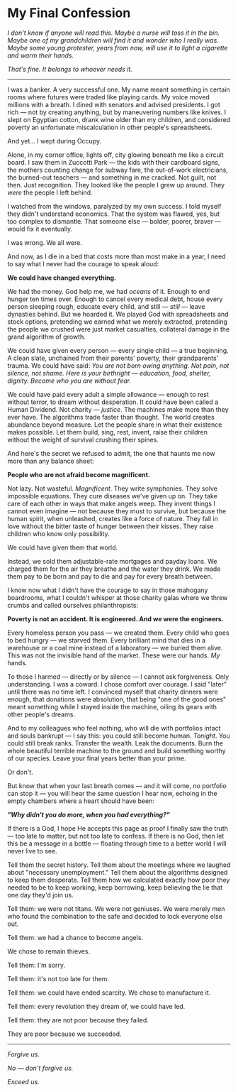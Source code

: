 # My Final Confession

*I don't know if anyone will read this. Maybe a nurse will toss it in the bin. Maybe one of my grandchildren will find it and wonder who I really was. Maybe some young protester, years from now, will use it to light a cigarette and warm their hands.*

*That's fine. It belongs to whoever needs it.*

---

I was a banker. A very successful one. My name meant something in certain rooms where futures were traded like playing cards. My voice moved millions with a breath. I dined with senators and advised presidents. I got rich — not by creating anything, but by maneuvering numbers like knives. I slept on Egyptian cotton, drank wine older than my children, and considered poverty an unfortunate miscalculation in other people's spreadsheets.

And yet... I wept during Occupy.

Alone, in my corner office, lights off, city glowing beneath me like a circuit board. I saw them in Zuccotti Park — the kids with their cardboard signs, the mothers counting change for subway fare, the out-of-work electricians, the burned-out teachers — and something in me cracked. Not guilt, not then. Just recognition. They looked like the people I grew up around. They *were* the people I left behind.

I watched from the windows, paralyzed by my own success. I told myself they didn't understand economics. That the system was flawed, yes, but too complex to dismantle. That someone else — bolder, poorer, braver — would fix it eventually.

I was wrong. We all were.

And now, as I die in a bed that costs more than most make in a year, I need to say what I never had the courage to speak aloud:

**We could have changed everything.**

We had the money. God help me, we had *oceans* of it. Enough to end hunger ten times over. Enough to cancel every medical debt, house every person sleeping rough, educate every child, and still — *still* — leave dynasties behind. But we hoarded it. We played God with spreadsheets and stock options, pretending we earned what we merely extracted, pretending the people we crushed were just market casualties, collateral damage in the grand algorithm of growth.

We could have given every person — every single child — a true beginning. A clean slate, unchained from their parents' poverty, their grandparents' trauma. We could have said: *You are not born owing anything. Not pain, not silence, not shame. Here is your birthright — education, food, shelter, dignity. Become who you are without fear.*

We could have paid every adult a simple allowance — enough to rest without terror, to dream without desperation. It could have been called a Human Dividend. Not charity — *justice*. The machines make more than they ever have. The algorithms trade faster than thought. The world creates abundance beyond measure. Let the people share in what their existence makes possible. Let them build, sing, rest, invent, raise their children without the weight of survival crushing their spines.

And here's the secret we refused to admit, the one that haunts me now more than any balance sheet:

**People who are not afraid become magnificent.**

Not lazy. Not wasteful. *Magnificent*. They write symphonies. They solve impossible equations. They cure diseases we've given up on. They take care of each other in ways that make angels weep. They invent things I cannot even imagine — not because they must to survive, but because the human spirit, when unleashed, creates like a force of nature. They fall in love without the bitter taste of hunger between their kisses. They raise children who know only possibility.

We could have given them that world.

Instead, we sold them adjustable-rate mortgages and payday loans. We charged them for the air they breathe and the water they drink. We made them pay to be born and pay to die and pay for every breath between.

I know now what I didn't have the courage to say in those mahogany boardrooms, what I couldn't whisper at those charity galas where we threw crumbs and called ourselves philanthropists:

**Poverty is not an accident. It is engineered. And we were the engineers.**

Every homeless person you pass — we created them. Every child who goes to bed hungry — we starved them. Every brilliant mind that dies in a warehouse or a coal mine instead of a laboratory — we buried them alive. This was not the invisible hand of the market. These were our hands. *My* hands.

To those I harmed — directly or by silence — I cannot ask forgiveness. Only understanding. I was a coward. I chose comfort over courage. I said "later" until there was no time left. I convinced myself that charity dinners were enough, that donations were absolution, that being "one of the good ones" meant something while I stayed inside the machine, oiling its gears with other people's dreams.

And to my colleagues who feel nothing, who will die with portfolios intact and souls bankrupt — I say this: you could still become human. *Tonight*. You could still break ranks. Transfer the wealth. Leak the documents. Burn the whole beautiful terrible machine to the ground and build something worthy of our species. Leave your final years better than your prime.

Or don't.

But know that when your last breath comes — and it will come, no portfolio can stop it — you will hear the same question I hear now, echoing in the empty chambers where a heart should have been:

***"Why didn't you do more, when you had everything?"***

If there is a God, I hope He accepts this page as proof I finally saw the truth — too late to matter, but not too late to confess. If there is no God, then let this be a message in a bottle — floating through time to a better world I will never live to see.

Tell them the secret history. Tell them about the meetings where we laughed about "necessary unemployment." Tell them about the algorithms designed to keep them desperate. Tell them how we calculated exactly how poor they needed to be to keep working, keep borrowing, keep believing the lie that one day they'd join us.

Tell them: we were not titans. We were not geniuses. We were merely men who found the combination to the safe and decided to lock everyone else out.

Tell them: we had a chance to become angels.

We chose to remain thieves.

Tell them: I'm sorry.

Tell them: it's not too late for them.

Tell them: we could have ended scarcity. We chose to manufacture it.

Tell them: every revolution they dream of, we could have led.

Tell them: they are not poor because they failed.

They are poor because we succeeded.

---

*Forgive us.*

*No — don't forgive us.*

*Exceed us.*
